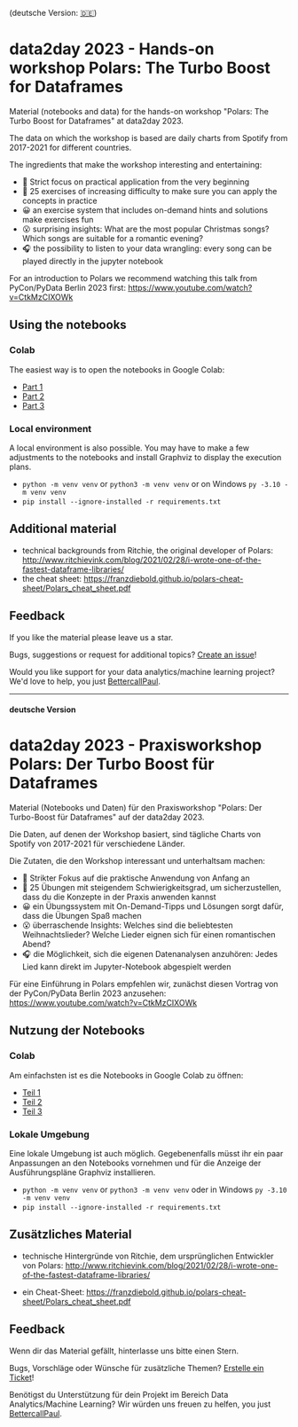 (deutsche Version: [🇩🇪](#deutsche-Version))
# data2day 2023 - Hands-on workshop Polars: The Turbo Boost for Dataframes

Material (notebooks and data) for the hands-on workshop "Polars: The Turbo Boost for Dataframes" at data2day 2023.

The data on which the workshop is based are daily charts from Spotify from 2017-2021 for different countries.

The ingredients that make the workshop interesting and entertaining:

- 👐 Strict focus on practical application from the very beginning
- 💪 25 exercises of increasing difficulty to make sure you can apply the concepts in practice
- 😀 an exercise system that includes on-demand hints and solutions make exercises fun
- 😮 surprising insights: What are the most popular Christmas songs? Which songs are suitable for a romantic evening?
- 🎧 the possibility to listen to your data wrangling: every song can be played directly in the jupyter notebook

For an introduction to Polars we recommend watching this talk from PyCon/PyData Berlin 2023 first: https://www.youtube.com/watch?v=CtkMzCIXOWk

## Using the notebooks

### Colab

The easiest way is to open the notebooks in Google Colab:

- [Part 1](https://colab.research.google.com/github/bettercodepaul/data2day_2023_polars/blob/main/data2day_2023_Polars_Part_1.ipynb)
- [Part 2](https://colab.research.google.com/github/bettercodepaul/data2day_2023_polars/blob/main/data2day_2023_Polars_Part_2.ipynb)
- [Part 3](https://colab.research.google.com/github/bettercodepaul/data2day_2023_polars/blob/main/data2day_2023_Polars_Part_3.ipynb)

### Local environment

A local environment is also possible. You may have to make a few adjustments to the notebooks and install Graphviz to display the execution plans.

- `python -m venv venv` or `python3 -m venv venv` or on Windows `py -3.10 -m venv venv`
- `pip install --ignore-installed -r requirements.txt`

## Additional material

- technical backgrounds from Ritchie, the original developer of Polars: http://www.ritchievink.com/blog/2021/02/28/i-wrote-one-of-the-fastest-dataframe-libraries/
- the cheat sheet: https://franzdiebold.github.io/polars-cheat-sheet/Polars_cheat_sheet.pdf

## Feedback

If you like the material please leave us a star.

Bugs, suggestions or request for additional topics? [Create an issue](https://github.com/bettercodepaul/data2day_2023_polars/issues/new/choose)!

Would you like support for your data analytics/machine learning project? We'd love to help, you just [BettercallPaul](mailto:sayhi@bcxp.de).

---

#### deutsche Version
# data2day 2023 - Praxisworkshop Polars: Der Turbo Boost für Dataframes

Material (Notebooks und Daten) für den Praxisworkshop "Polars: Der Turbo-Boost für Dataframes" auf der data2day 2023.

Die Daten, auf denen der Workshop basiert, sind tägliche Charts von Spotify von 2017-2021 für verschiedene Länder.

Die Zutaten, die den Workshop interessant und unterhaltsam machen:

- 👐 Strikter Fokus auf die praktische Anwendung von Anfang an
- 💪 25 Übungen mit steigendem Schwierigkeitsgrad, um sicherzustellen, dass du die Konzepte in der Praxis anwenden kannst
- 😀 ein Übungssystem mit On-Demand-Tipps und Lösungen sorgt dafür, dass die Übungen Spaß machen
- 😮 überraschende Insights: Welches sind die beliebtesten Weihnachtslieder? Welche Lieder eignen sich für einen romantischen Abend?
- 🎧 die Möglichkeit, sich die eigenen Datenanalysen anzuhören: Jedes Lied kann direkt im Jupyter-Notebook abgespielt werden

Für eine Einführung in Polars empfehlen wir, zunächst diesen Vortrag von der PyCon/PyData Berlin 2023 anzusehen: https://www.youtube.com/watch?v=CtkMzCIXOWk
## Nutzung der Notebooks

### Colab

Am einfachsten ist es die Notebooks in Google Colab zu öffnen:

- [Teil 1](https://colab.research.google.com/github/bettercodepaul/data2day_2023_polars/blob/main/data2day_2023_Polars_Teil_1.ipynb)
- [Teil 2](https://colab.research.google.com/github/bettercodepaul/data2day_2023_polars/blob/main/data2day_2023_Polars_Teil_2.ipynb)
- [Teil 3](https://colab.research.google.com/github/bettercodepaul/data2day_2023_polars/blob/main/data2day_2023_Polars_Teil_3.ipynb)

### Lokale Umgebung

Eine lokale Umgebung ist auch möglich. Gegebenenfalls müsst ihr ein paar Anpassungen an den Notebooks vornehmen und für die Anzeige der Ausführungspläne Graphviz installieren.

- `python -m venv venv` or `python3 -m venv venv` oder in Windows `py -3.10 -m venv venv`
- `pip install --ignore-installed -r requirements.txt`

## Zusätzliches Material

- technische Hintergründe von Ritchie, dem ursprünglichen Entwickler von Polars: http://www.ritchievink.com/blog/2021/02/28/i-wrote-one-of-the-fastest-dataframe-libraries/

- ein Cheat-Sheet: https://franzdiebold.github.io/polars-cheat-sheet/Polars_cheat_sheet.pdf

## Feedback

Wenn dir das Material gefällt, hinterlasse uns bitte einen Stern.

Bugs, Vorschläge oder Wünsche für zusätzliche Themen? [Erstelle ein Ticket](https://github.com/bettercodepaul/data2day_2023_polars/issues/new/choose)!

Benötigst du Unterstützung für dein Projekt im Bereich Data Analytics/Machine Learning? Wir würden uns freuen zu helfen, you just [BettercallPaul](mailto:sayhi@bcxp.de).